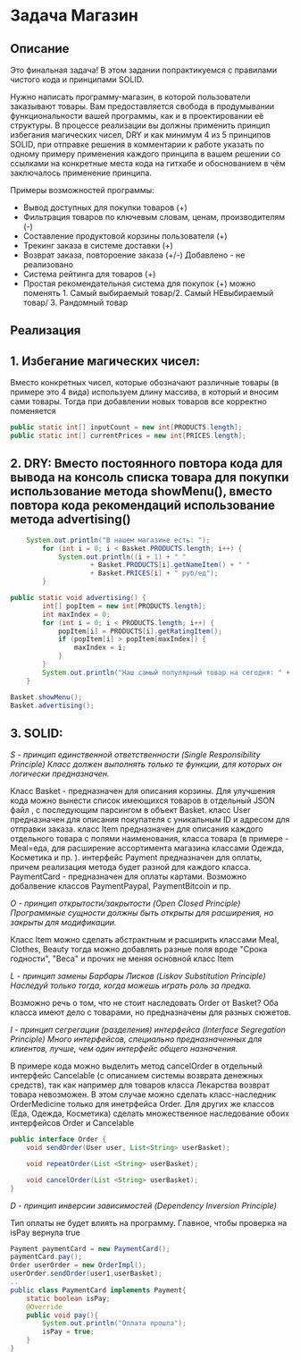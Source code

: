 # Задача Магазин

## Описание
Это финальная задача! В этом задании попрактикуемся с правилами чистого кода и принципами SOLID.

Нужно написать программу-магазин, в которой пользователи заказывают товары. Вам предоставляется свобода в продумывании функциональности вашей программы, как и в проектировании её структуры. В процессе реализации вы должны применить принцип избегания магических чисел, DRY и как минимум 4 из 5 принципов SOLID, при отправке решения в комментарии к работе указать по одному примеру применения каждого принципа в вашем решении со ссылками на конкретные места кода на гитхабе и обоснованием в чём заключалось применение принципа.

Примеры возможностей программы:
* Вывод доступных для покупки товаров (+)
* Фильтрация товаров по ключевым словам, ценам, производителям (-) 
* Составление продуктовой корзины пользователя (+)
* Трекинг заказа в системе доставки (+)
* Возврат заказа, повтороение заказа (+/-) Добавлено - не реализовано
* Система рейтинга для товаров (+) 
* Простая рекомендательная система для покупок (+)      можно поменять 1. Самый выбираемый товар/2. Самый НЕвыбираемый товар/ 3. Рандомный товар

## Реализация
## 1. Избегание магических чисел: 

Вместо конкретных чисел, которые обозначают различные товары (в примере это 4 вида) используем длину массива, в который и вносим сами товары. Тогда при добавлении новых товаров все корректно поменяется

```java
public static int[] inputCount = new int[PRODUCTS.length];
public static int[] currentPrices = new int[PRICES.length];
```
## 2. DRY: Вместо постоянного повтора кода для вывода на консоль списка товара для покупки использование метода showMenu(), вместо повтора кода рекомендаций использование метода advertising()
   
```java
    System.out.println("В нашем магазине есть: ");
        for (int i = 0; i < Basket.PRODUCTS.length; i++) {
            System.out.println((i + 1) + " "
                    + Basket.PRODUCTS[i].getNameItem() + " "
                    + Basket.PRICES[i] + " руб/ед");
        }
```

```java
public static void advertising() {
        int[] popItem = new int[PRODUCTS.length];
        int maxIndex = 0;
        for (int i = 0; i < PRODUCTS.length; i++) {
            popItem[i] = PRODUCTS[i].getRatingItem();
            if (popItem[i] > popItem[maxIndex]) {
                maxIndex = i;
            }
        }
        System.out.println("Наш самый популярный товар на сегодня: " + PRODUCTS[maxIndex].getNameItem());
    }
```

```java
Basket.showMenu();
Basket.advertising();
```

## 3. SOLID:
*S - принцип единственной ответственности (Single Responsibility Principle)
Класс должен выполнять только те функции, для которых он логически предназначен.*

Класс Basket - предназначен для описания корзины. Для улучшения кода можно вынести список имеющихся товаров в отдельный JSON файл , с последующим парсингом в объект Basket.
класс User предназначен для описания покупателя с уникальным ID и адресом для отправки заказа.
класс Item предназначен для описания каждого отдельного товара с полями наименования, класса товара (в примере - Meal=еда, для расширение ассортимента магазина классами Одежда, Косметика и пр. ).
интерфейс Payment предназначен для оплаты, причем реализация метода будет разной для каждого класса. PaymentCard - предназначен для оплаты картами. Возможно добалвение классов PaymentPaypal, PaymentBitcoin и пр. 

*O - принцип открытости/закрытости (Open Closed Principle)
Программные сущности должны быть открыты для расширения, но закрыты для модификации.*

Класс Item  можно сделать абстрактным и расширить классами Meal, Clothes, Beauty тогда можно добавлять разные поля вроде "Срока годности", "Веса" и прочих не меняя основной класс Item

*L - принцип замены Барбары Лисков (Liskov Substitution Principle)
Наследуй только тогда, когда можешь играть роль за предка.*

Возможно речь о том, что не стоит наследовать Order от Basket? 
Оба класса имеют дело с товарами, но предназначены для разных сюжетов.  

*I - принцип сегрегации (разделения) интерфейса (Interface Segregation Principle)
Много интерфейсов, специально предназначенных для клиентов, лучше, чем один
интерфейс общего назначения.*

В примере кода можно выделить метод cancelOrder  в отдельный интерфейс Cancelable (с описанием системы возврата денежных средств), так как например для товаров класса Лекарства возврат товара невозможен. В этом случае можно сделать класс-наследник OrderMedicine только для инетрфейса Order. Для других же классов (Еда, Одежда, Косметика) сделать множественное наследование обоих интерфейсов Order и Cancelable 

```java
public interface Order {
    void sendOrder(User user, List<String> userBasket);

    void repeatOrder(List <String> userBasket);  

    void cancelOrder(List <String> userBasket);
}
```


*D - принцип инверсии зависимостей (Dependency Inversion Principle)* 

Тип оплаты не будет влиять на программу. Главное, чтобы проверка на isPay вернула true

```java
Payment paymentCard = new PaymentCard();
paymentCard.pay(); 
Order userOrder = new OrderImpl();
userOrder.sendOrder(user1,userBasket);
..
public class PaymentCard implements Payment{
    static boolean isPay;
    @Override
    public void pay(){
        System.out.println("Оплата прошла");
        isPay = true;
    }
}

```

